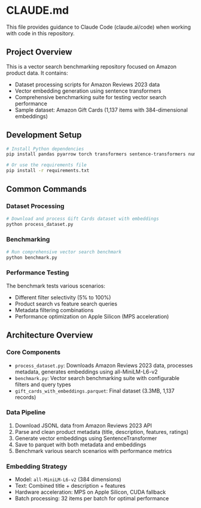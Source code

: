 # CLAUDE.md

This file provides guidance to Claude Code (claude.ai/code) when working with code in this repository.

## Project Overview

This is a vector search benchmarking repository focused on Amazon product data. It contains:
- Dataset processing scripts for Amazon Reviews 2023 data
- Vector embedding generation using sentence transformers
- Comprehensive benchmarking suite for testing vector search performance
- Sample dataset: Amazon Gift Cards (1,137 items with 384-dimensional embeddings)

## Development Setup

```bash
# Install Python dependencies
pip install pandas pyarrow torch transformers sentence-transformers numpy tqdm scikit-learn

# Or use the requirements file
pip install -r requirements.txt
```

## Common Commands

### Dataset Processing
```bash
# Download and process Gift Cards dataset with embeddings
python process_dataset.py
```

### Benchmarking
```bash
# Run comprehensive vector search benchmark
python benchmark.py
```

### Performance Testing
The benchmark tests various scenarios:
- Different filter selectivity (5% to 100%)
- Product search vs feature search queries
- Metadata filtering combinations
- Performance optimization on Apple Silicon (MPS acceleration)

## Architecture Overview

### Core Components
- `process_dataset.py`: Downloads Amazon Reviews 2023 data, processes metadata, generates embeddings using all-MiniLM-L6-v2
- `benchmark.py`: Vector search benchmarking suite with configurable filters and query types  
- `gift_cards_with_embeddings.parquet`: Final dataset (3.3MB, 1,137 records)

### Data Pipeline
1. Download JSONL data from Amazon Reviews 2023 API
2. Parse and clean product metadata (title, description, features, ratings)
3. Generate vector embeddings using SentenceTransformer
4. Save to parquet with both metadata and embeddings
5. Benchmark various search scenarios with performance metrics

### Embedding Strategy
- Model: `all-MiniLM-L6-v2` (384 dimensions)
- Text: Combined title + description + features
- Hardware acceleration: MPS on Apple Silicon, CUDA fallback
- Batch processing: 32 items per batch for optimal performance